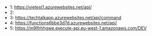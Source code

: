 * 1: https://vietest1.azurewebsites.net/api/
* 2:
* 3: https://techtalkapp.azurewebsites.net/api/command
* 4: https://functions6bbe3d7d.azurewebsites.net/api/
* 5: https://m9lfrhhgwe.execute-api.eu-west-1.amazonaws.com/DEV
